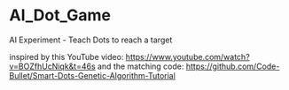 # AI_Dot_Game
AI Experiment - Teach Dots to reach a target

inspired by this YouTube video: https://www.youtube.com/watch?v=BOZfhUcNiqk&t=46s 
and the matching code: https://github.com/Code-Bullet/Smart-Dots-Genetic-Algorithm-Tutorial

